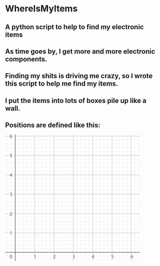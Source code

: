 # WhereIsMyItems
##  A python script to help to find my electronic items
##  As time goes by, I get more and more electronic components.
##  Finding my shits is driving me crazy, so I wrote this script to help me find my items.
##  I put the items into lots of boxes pile up like a wall.
##  Positions are defined like this:
  ![](/image_1.png)
